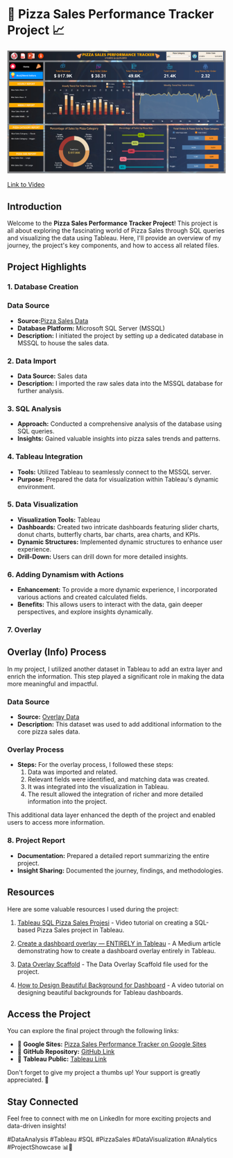# 🍕 Pizza Sales Performance Tracker Project 📈
![Project Image](https://github.com/huseyincenik/tableau/blob/main/Projects/Pizza%20Sales%20(%20Tableau%20%26%20SQL%20)%20/Presentation/pizza_sales.PNG)

[Link to Video](https://github.com/huseyincenik/tableau/blob/main/Projects/Pizza%20Sales%20(%20Tableau%20%26%20SQL%20)%20/Presentation/Pizza%20Sales%20Performance%20-%20Tracker%20-%20Presentation.wmv)

## Introduction
Welcome to the **Pizza Sales Performance Tracker Project**! This project is all about exploring the fascinating world of Pizza Sales through SQL queries and visualizing the data using Tableau. Here, I'll provide an overview of my journey, the project's key components, and how to access all related files.

## Project Highlights

### 1. Database Creation
### Data Source
- **Source:**[Pizza Sales Data](https://github.com/huseyincenik/tableau/blob/main/Projects/Pizza%20Sales%20(%20Tableau%20%26%20SQL%20)%20/Dataset/pizza_sales.csv)
- **Database Platform:** Microsoft SQL Server (MSSQL)
- **Description:** I initiated the project by setting up a dedicated database in MSSQL to house the sales data.

### 2. Data Import
- **Data Source:** Sales data
- **Description:** I imported the raw sales data into the MSSQL database for further analysis.

### 3. SQL Analysis
- **Approach:** Conducted a comprehensive analysis of the database using SQL queries.
- **Insights:** Gained valuable insights into pizza sales trends and patterns.

### 4. Tableau Integration
- **Tools:** Utilized Tableau to seamlessly connect to the MSSQL server.
- **Purpose:** Prepared the data for visualization within Tableau's dynamic environment.

### 5. Data Visualization
- **Visualization Tools:** Tableau
- **Dashboards:** Created two intricate dashboards featuring slider charts, donut charts, butterfly charts, bar charts, area charts, and KPIs.
- **Dynamic Structures:** Implemented dynamic structures to enhance user experience.
- **Drill-Down:** Users can drill down for more detailed insights.

### 6. Adding Dynamism with Actions
- **Enhancement:** To provide a more dynamic experience, I incorporated various actions and created calculated fields.
- **Benefits:** This allows users to interact with the data, gain deeper perspectives, and explore insights dynamically.

### 7. Overlay
## Overlay (Info) Process
In my project, I utilized another dataset in Tableau to add an extra layer and enrich the information. This step played a significant role in making the data more meaningful and impactful.

### Data Source
- **Source:** [Overlay Data](https://github.com/huseyincenik/tableau/blob/main/Projects/Pizza%20Sales%20(%20Tableau%20%26%20SQL%20)%20/Dataset/Data%20Overlay%20-%20Sheet1.csv)
- **Description:** This dataset was used to add additional information to the core pizza sales data.

### Overlay Process
- **Steps:** For the overlay process, I followed these steps:
  1. Data was imported and related.
  2. Relevant fields were identified, and matching data was created.
  3. It was integrated into the visualization in Tableau.
  4. The result allowed the integration of richer and more detailed information into the project.

This additional data layer enhanced the depth of the project and enabled users to access more information.


### 8. Project Report
- **Documentation:** Prepared a detailed report summarizing the entire project.
- **Insight Sharing:** Documented the journey, findings, and methodologies.


## Resources
Here are some valuable resources I used during the project:

1. [Tableau SQL Pizza Sales Projesi](https://www.youtube.com/watch?v=lrl0vz-p-yc) - Video tutorial on creating a SQL-based Pizza Sales project in Tableau.

2. [Create a dashboard overlay — ENTIRELY in Tableau](https://brittanyrosenau.medium.com/create-a-dashboard-overlay-entirely-in-tableau-a8e9543979e5) - A Medium article demonstrating how to create a dashboard overlay entirely in Tableau.

3. [Data Overlay Scaffold](https://docs.google.com/spreadsheets/d/1ur31QDqnAL0w5j5P_WO1UfAa9CIeIMMNEHnCpNaVtVs/edit#gid=0) - The Data Overlay Scaffold file used for the project.

4. [How to Design Beautiful Background for Dashboard](https://www.youtube.com/watch?v=IOzvRueiYi8) - A video tutorial on designing beautiful backgrounds for Tableau dashboards.

## Access the Project

You can explore the final project through the following links:

- 🔗 **Google Sites:** [Pizza Sales Performance Tracker on Google Sites](https://sites.google.com/view/huseyincenik/tableau/pizza-sales-performance-tracker)
- 🔗 **GitHub Repository:** [GitHub Link](https://github.com/huseyincenik/tableau/tree/main/Projects/Pizza%20Sales%20(%20Tableau%20%26%20SQL%20)%20)
- 🔗 **Tableau Public:** [Tableau Link](https://public.tableau.com/app/profile/huseyincenik/viz/PizzaSalesPerformanceTracker/Home)

Don't forget to give my project a thumbs up! Your support is greatly appreciated. 🙌

## Stay Connected
Feel free to connect with me on LinkedIn for more exciting projects and data-driven insights!

#DataAnalysis #Tableau #SQL #PizzaSales #DataVisualization #Analytics #ProjectShowcase 📊🍕
